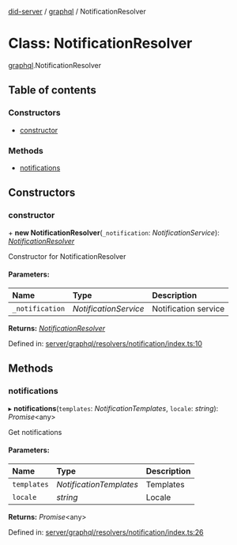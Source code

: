 [did-server](../README.md) / [graphql](../modules/graphql.md) / NotificationResolver

# Class: NotificationResolver

[graphql](../modules/graphql.md).NotificationResolver

## Table of contents

### Constructors

- [constructor](graphql.notificationresolver.md#constructor)

### Methods

- [notifications](graphql.notificationresolver.md#notifications)

## Constructors

### constructor

\+ **new NotificationResolver**(`_notification`: *NotificationService*): [*NotificationResolver*](graphql.notificationresolver.md)

Constructor for NotificationResolver

#### Parameters:

Name | Type | Description |
:------ | :------ | :------ |
`_notification` | *NotificationService* | Notification service    |

**Returns:** [*NotificationResolver*](graphql.notificationresolver.md)

Defined in: [server/graphql/resolvers/notification/index.ts:10](https://github.com/Puzzlepart/did/blob/1b47620b/server/graphql/resolvers/notification/index.ts#L10)

## Methods

### notifications

▸ **notifications**(`templates`: *NotificationTemplates*, `locale`: *string*): *Promise*<any\>

Get notifications

#### Parameters:

Name | Type | Description |
:------ | :------ | :------ |
`templates` | *NotificationTemplates* | Templates   |
`locale` | *string* | Locale    |

**Returns:** *Promise*<any\>

Defined in: [server/graphql/resolvers/notification/index.ts:26](https://github.com/Puzzlepart/did/blob/1b47620b/server/graphql/resolvers/notification/index.ts#L26)
